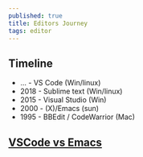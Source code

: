```yaml
---
published: true
title: Editors Journey
tags: editor
---
```

## Timeline
- ...  - VS Code			  (Win/linux)
- 2018 - Sublime text		  (Win/linux)
- 2015 - Visual Studio		  (Win)
- 2000 - (X)/Emacs			  (sun)
- 1995 - BBEdit / CodeWarrior (Mac)

## [VSCode vs Emacs](https://www.reddit.com/r/emacs/comments/8h1cxa/any_long_time_emacs_users_tried_vscode/)
